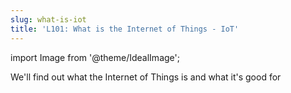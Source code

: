 ```yaml
---
slug: what-is-iot
title: 'L101: What is the Internet of Things - IoT'
---
```

import Image from '@theme/IdealImage';

We'll find out what the Internet of Things is and what it's good for